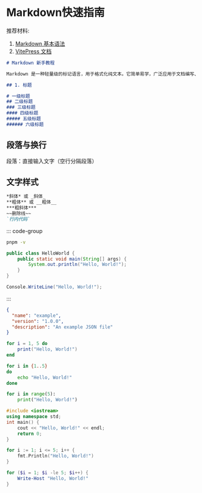 # Markdown快速指南

推荐材料:
1. [Markdown 基本语法](https://markdown.com.cn/basic-syntax/)
2. [VitePress 文档](https://vitepress.dev/zh/)

```markdown [markdown.md]
# Markdown 新手教程

Markdown 是一种轻量级的标记语言，用于格式化纯文本。它简单易学，广泛应用于文档编写、博客撰写等场景。以下是基础语法指南：

## 1. 标题

# 一级标题
## 二级标题
### 三级标题
#### 四级标题
##### 五级标题
###### 六级标题

```

## 段落与换行
段落：直接输入文字（空行分隔段落）

## 文字样式
```markdown
*斜体* 或 _斜体_  
**粗体** 或 __粗体__  
***粗斜体***  
~~删除线~~  
`行内代码`
```

::: code-group
```sh [pnpm]
pnpm -v
```

```java [Java.java]
public class HelloWorld {
    public static void main(String[] args) {
        System.out.println("Hello, World!");
    }
}
```

```csharp [C#.cs]
Console.WriteLine("Hello, World!");
```

:::

```json [JSON.json]
{
  "name": "example",
  "version": "1.0.0",
  "description": "An example JSON file"
}
```


```lua [Lua.lua]
for i = 1, 5 do
    print("Hello, World!")
end
```

```bash [Bash.sh]
for i in {1..5}
do
    echo "Hello, World!"
done
```

```py [Python.py]
for i in range(5):
    print("Hello, World!")
```

```cpp [C++.cpp]
#include <iostream>
using namespace std;
int main() {
    cout << "Hello, World!" << endl;
    return 0;
}
```

```go [Go.go]
for i := 1; i <= 5; i++ {
    fmt.Println("Hello, World!")
}
```

```powershell [PowerShell.ps1]
for ($i = 1; $i -le 5; $i++) {
    Write-Host "Hello, World!"
}
```


